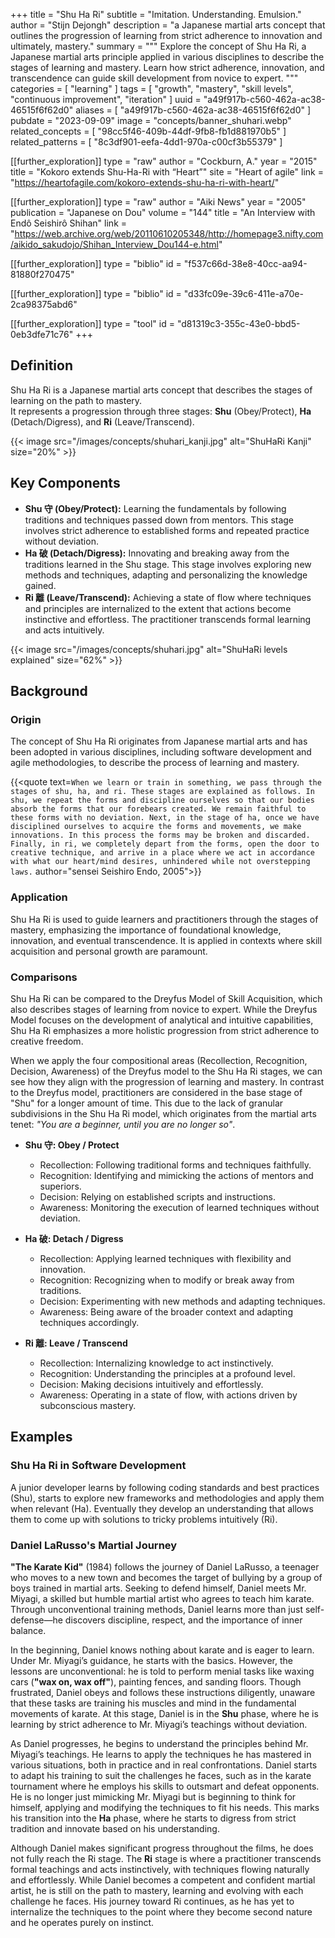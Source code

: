 +++
title = "Shu Ha Ri"
subtitle = "Imitation. Understanding. Emulsion."
author = "Stijn Dejongh"
description = "a Japanese martial arts concept that outlines the progression of learning from strict adherence to innovation and ultimately, mastery."
summary = """
Explore the concept of Shu Ha Ri, a Japanese martial arts principle applied in various disciplines to describe the stages of learning and mastery. 
Learn how strict adherence, innovation, and transcendence can guide skill development from novice to expert.
"""
categories = [ "learning" ]
tags = [
  "growth",
  "mastery",
  "skill levels",
  "continuous improvement",
  "iteration"
]
uuid = "a49f917b-c560-462a-ac38-46515f6f62d0"
aliases = [ "a49f917b-c560-462a-ac38-46515f6f62d0" ]
pubdate = "2023-09-09"
image = "concepts/banner_shuhari.webp"
related_concepts = [ "98cc5f46-409b-44df-9fb8-fb1d881970b5" ]
related_patterns = [ "8c3df901-eefa-4dd1-970a-c00cf3b55379" ]

[[further_exploration]]
type = "raw"
author = "Cockburn, A."
year = "2015"
title = "Kokoro extends Shu-Ha-Ri with “Heart”"
site = "Heart of agile"
link = "https://heartofagile.com/kokoro-extends-shu-ha-ri-with-heart/"

[[further_exploration]]
type = "raw"
author = "Aiki News"
year = "2005"
publication = "Japanese on Dou"
volume = "144"
title = "An Interview with Endô Seishirô Shihan"
link = "https://web.archive.org/web/20110610205348/http://homepage3.nifty.com/aikido_sakudojo/Shihan_Interview_Dou144-e.html"

[[further_exploration]]
type = "biblio"
id = "f537c66d-38e8-40cc-aa94-81880f270475"

[[further_exploration]]
type = "biblio"
id = "d33fc09e-39c6-411e-a70e-2ca98375abd6"

[[further_exploration]]
type = "tool"
id = "d81319c3-355c-43e0-bbd5-0eb3dfe71c76"
+++

## Definition

Shu Ha Ri is a Japanese martial arts concept that describes the stages of learning on the path to mastery.\
It represents a progression through three stages: **Shu** (Obey/Protect), **Ha** (Detach/Digress), and **Ri** (Leave/Transcend).

{{< image src="/images/concepts/shuhari_kanji.jpg" alt="ShuHaRi Kanji" size="20%" >}}

## Key Components

- **Shu 守 (Obey/Protect):** Learning the fundamentals by following traditions and techniques passed down from mentors. This stage involves strict
  adherence to established forms and repeated practice without deviation.
- **Ha 破 (Detach/Digress):** Innovating and breaking away from the traditions learned in the Shu stage. This stage involves exploring new methods
  and techniques, adapting and personalizing the knowledge gained.
- **Ri 離 (Leave/Transcend):** Achieving a state of flow where techniques and principles are internalized to the extent that actions become
  instinctive and effortless. The practitioner transcends formal learning and acts intuitively.

{{< image
src="/images/concepts/shuhari.jpg"
alt="ShuHaRi levels explained"
size="62%" >}}

## Background

### Origin

The concept of Shu Ha Ri originates from Japanese martial arts and has been adopted in various disciplines, including software development and agile
methodologies, to describe the process of learning and mastery.

{{\<quote text=`When we learn or train in something, we pass through the stages of shu, ha, and ri. These stages are explained as follows. In shu, we
repeat the forms and discipline ourselves so that our bodies absorb the forms that our forebears created. We remain faithful to these forms
with no deviation. Next, in the stage of ha, once we have disciplined ourselves to acquire the forms and movements, we make innovations. In
this process the forms may be broken and discarded. Finally, in ri, we completely depart from the forms, open the door to creative
technique, and arrive in a place where we act in accordance with what our heart/mind desires, unhindered while not overstepping laws.` author="sensei Seishiro Endo, 2005">}}

### Application

Shu Ha Ri is used to guide learners and practitioners through the stages of mastery, emphasizing the importance of foundational knowledge,
innovation, and eventual transcendence. It is applied in contexts where skill acquisition and personal growth are paramount.

### Comparisons

Shu Ha Ri can be compared to the Dreyfus Model of Skill Acquisition, which also describes stages of learning from novice to expert. While the
Dreyfus Model focuses on the development of analytical and intuitive capabilities, Shu Ha Ri emphasizes a more holistic progression from strict
adherence to creative freedom.

When we apply the four compositional areas (Recollection, Recognition, Decision, Awareness) of the Dreyfus model to the Shu Ha Ri stages,
we can see how they align with the progression of learning and mastery. In contrast to the Dreyfus model, practitioners are considered in the
base stage of "Shu" for a longer amount of time. This due to the lack of granular subdivisions in the Shu Ha Ri model, which originates from the
martial arts tenet: _"You are a beginner, until you are no longer so"_.

- **Shu 守: Obey / Protect**
  - Recollection: Following traditional forms and techniques faithfully.
  - Recognition: Identifying and mimicking the actions of mentors and superiors.
  - Decision: Relying on established scripts and instructions.
  - Awareness: Monitoring the execution of learned techniques without deviation.

- **Ha 破: Detach / Digress**
  - Recollection: Applying learned techniques with flexibility and innovation.
  - Recognition: Recognizing when to modify or break away from traditions.
  - Decision: Experimenting with new methods and adapting techniques.
  - Awareness: Being aware of the broader context and adapting techniques accordingly.

- **Ri 離: Leave / Transcend**
  - Recollection: Internalizing knowledge to act instinctively.
  - Recognition: Understanding the principles at a profound level.
  - Decision: Making decisions intuitively and effortlessly.
  - Awareness: Operating in a state of flow, with actions driven by subconscious mastery.

## Examples

### Shu Ha Ri in Software Development

A junior developer learns by following coding standards and best practices (Shu), starts to explore new frameworks and
methodologies and apply them when relevant (Ha). Eventually they develop an understanding that allows them to come up with solutions to tricky
problems intuitively (Ri).

### Daniel LaRusso's Martial Journey

**"The Karate Kid"** (1984) follows the journey of Daniel LaRusso, a teenager who moves to a new town and becomes the target of bullying by a
group of boys trained in martial arts. Seeking to defend himself, Daniel meets Mr. Miyagi, a skilled but humble martial artist who agrees to teach him karate.
Through unconventional training methods, Daniel learns more than just self-defense—he discovers discipline, respect, and the importance of inner
balance.

In the beginning, Daniel knows nothing about karate and is eager to learn. Under Mr. Miyagi’s guidance, he starts with the basics. However, the
lessons are unconventional: he is told to perform menial tasks like waxing cars (**"wax on, wax off"**), painting fences, and sanding floors. Though
frustrated, Daniel obeys and follows these instructions diligently, unaware that these tasks are training his muscles and mind in the fundamental
movements of karate. At this stage, Daniel is in the **Shu** phase, where he is learning by strict adherence to Mr. Miyagi’s teachings without
deviation.

As Daniel progresses, he begins to understand the principles behind Mr. Miyagi’s teachings. He learns to apply the techniques he has mastered in
various situations, both in practice and in real confrontations. Daniel starts to adapt his training to suit the challenges he faces, such as in the
karate tournament where he employs his skills to outsmart and defeat opponents. He is no longer just mimicking Mr. Miyagi but is beginning to think
for himself, applying and modifying the techniques to fit his needs. This marks his transition into the **Ha** phase, where he starts to digress
from strict tradition and innovate based on his understanding.

Although Daniel makes significant progress throughout the films, he does not fully reach the Ri stage. The **Ri** stage is where a practitioner
transcends formal teachings and acts instinctively, with techniques flowing naturally and effortlessly. While Daniel becomes a competent and
confident martial artist, he is still on the path to mastery, learning and evolving with each challenge he faces. His journey toward Ri continues,
as he has yet to internalize the techniques to the point where they become second nature and he operates purely on instinct.
